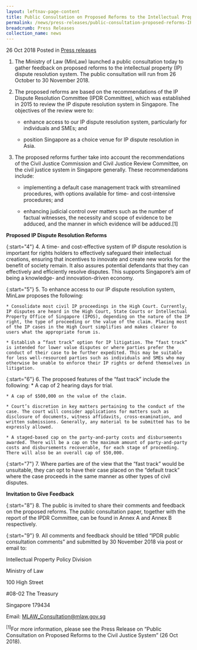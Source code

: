 ```yaml
---
layout: leftnav-page-content
title: Public Consultation on Proposed Reforms to the Intellectual Property Dispute Resolution System
permalink: /news/press-releases/public-consultation-proposed-reforms-IP-dispute-resolution-system
breadcrumb: Press Releases
collection_name: news
---
```

26 Oct 2018 Posted in [Press releases](/news/press-releases)

1. The Ministry of Law (MinLaw) launched a public consultation today to gather feedback on proposed reforms to the intellectual property (IP) dispute resolution system. The public consultation will run from 26 October to 30 November 2018.

2. The proposed reforms are based on the recommendations of the IP Dispute Resolution Committee (IPDR Committee), which was established in 2015 to review the IP dispute resolution system in Singapore. The objectives of the review were to:

    * enhance access to our IP dispute resolution system, particularly for individuals and SMEs; and

    * position Singapore as a choice venue for IP dispute resolution in Asia.

 

3. The proposed reforms further take into account the recommendations of the Civil Justice Commission and Civil Justice Review Committee, on the civil justice system in Singapore generally. These recommendations include:

    * implementing a default case management track with streamlined procedures, with options available for time- and cost-intensive procedures; and

    * enhancing judicial control over matters such as the number of factual witnesses, the necessity and scope of evidence to be adduced, and the manner in which evidence will be adduced.[1]

**Proposed IP Dispute Resolution Reforms**

{:start="4"}
4. A time- and cost-effective system of IP dispute resolution is important for rights holders to effectively safeguard their intellectual creations, ensuring that incentives to innovate and create new works for the benefit of society remain. It also assures potential defendants that they can effectively and efficiently resolve disputes. This supports Singapore’s aim of being a knowledge- and innovation-driven economy.

{:start="5"}
5. To enhance access to our IP dispute resolution system, MinLaw proposes the following:

    * Consolidate most civil IP proceedings in the High Court. Currently, IP disputes are heard in the High Court, State Courts or Intellectual Property Office of Singapore (IPOS), depending on the nature of the IP right, the type of proceeding or the value of the claim. Placing most of the IP cases in the High Court simplifies and makes clearer to users what the appropriate forum is.

    * Establish a “fast track” option for IP litigation. The “fast track” is intended for lower value disputes or where parties prefer the conduct of their case to be further expedited. This may be suitable for less well-resourced parties such as individuals and SMEs who may otherwise be unable to enforce their IP rights or defend themselves in litigation.

{:start="6"}
6. The proposed features of the “fast track” include the following:
    * A cap of 2 hearing days for trial.
    
    * A cap of $500,000 on the value of the claim.
    
    * Court’s discretion in key matters pertaining to the conduct of the case. The court will consider applications for matters such as disclosure of documents, witness affidavits, cross-examination, and written submissions. Generally, any material to be submitted has to be expressly allowed.
    
    * A staged-based cap on the party-and-party costs and disbursements awarded. There will be a cap on the maximum amount of party-and-party costs and disbursements recoverable, for each stage of proceeding. There will also be an overall cap of $50,000.

{:start="7"}
7. Where parties are of the view that the “fast track” would be unsuitable, they can opt to have their case placed on the “default track” where the case proceeds in the same manner as other types of civil disputes.

**Invitation to Give Feedback**

{:start="8"}
8. The public is invited to share their comments and feedback on the proposed reforms. The public consultation paper, together with the report of the IPDR Committee, can be found in Annex A and Annex B respectively.

{:start="9"}
9. All comments and feedback should be titled “IPDR public consultation comments” and submitted by 30 November 2018 via post or email to:

 

Intellectual Property Policy Division

Ministry of Law

100 High Street

#08-02 The Treasury

Singapore 179434

Email: MLAW_Consultation@mlaw.gov.sg

 

 

 

<sup>[1]</sup>For more information, please see the Press Release on “Public Consultation on Proposed Reforms to the Civil Justice System” (26 Oct 2018).
